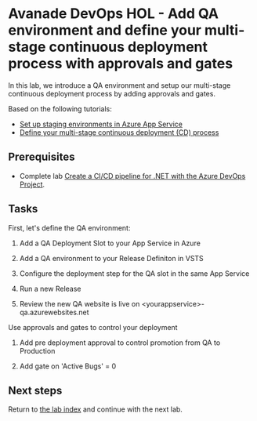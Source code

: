 # Avanade DevOps HOL - Add QA environment and define your multi-stage continuous deployment process with approvals and gates

In this lab, we introduce a QA environment and setup our multi-stage continuous deployment process by adding approvals and gates.

Based on the following tutorials:
- [Set up staging environments in Azure App Service](https://docs.microsoft.com/en-us/azure/app-service/deploy-staging-slots)
- [Define your multi-stage continuous deployment (CD) process](https://docs.microsoft.com/en-us/azure/devops/pipelines/release/define-multistage-release-process)

## Prerequisites

- Complete lab [Create a CI/CD pipeline for .NET with the Azure DevOps Project](../azure-devops-project/README.md).

## Tasks

First, let's define the QA environment:

1. Add a QA Deployment Slot to your App Service in Azure

1. Add a QA environment to your Release Definiton in VSTS

1. Configure the deployment step for the QA slot in the same App Service

1. Run a new Release

1. Review the new QA website is live on \<yourappservice\>-qa.azurewebsites.net

Use approvals and gates to control your deployment

1. Add pre deployment approval to control promotion from QA to Production

1. Add gate on 'Active Bugs' = 0

## Next steps
Return to [the lab index](../README.md) and continue with the next lab.